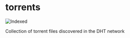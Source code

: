 torrents 
========
![Indexed](https://img.shields.io/badge/indexed-250868-blue)

Collection of torrent files discovered in the DHT network
